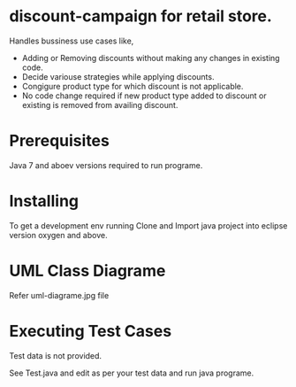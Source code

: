 # discount-campaign for retail store.
Handles bussiness use cases like,
- Adding or Removing discounts without making any changes in existing code.
- Decide variouse strategies while applying discounts.
- Congigure product type for which discount is not applicable.
- No code change required if new product type added to discount or existing is removed from availing discount.

# Prerequisites
Java 7 and aboev versions required to run programe.

# Installing
To get a development env running
Clone and Import java project into eclipse version oxygen and above.

# UML Class Diagrame
Refer uml-diagrame.jpg file

# Executing Test Cases
Test data is not provided.

See Test.java and edit as per your test data and run java programe.




